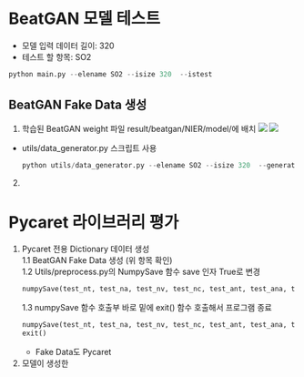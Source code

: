 # BeatGAN 모델 테스트
- 모델 입력 데이터 길이: 320
- 테스트 할 항목: SO2
```python
python main.py --elename SO2 --isize 320  --istest
```
## BeatGAN Fake Data 생성
1. 학습된 BeatGAN weight 파일 result/beatgan/NIER/model/에 배치
![](2022-01-16-18-40-32.png)
![](2022-01-16-18-42-09.png)
- utils/data_generator.py 스크립트 사용
  ```python
  python utils/data_generator.py --elename SO2 --isize 320  --generated
  ```
2. 

# Pycaret 라이브러리 평가  
1. Pycaret 전용 Dictionary 데이터 생성  
   1.1 BeatGAN Fake Data 생성 (위 항목 확인)  
   1.2 Utils/preprocess.py의 NumpySave 함수 save 인자 True로 변경  
   ```python
   numpySave(test_nt, test_na, test_nv, test_nc, test_ant, test_ana, test_anv, test_anc, save=True)
   ```
   1.3 numpySave 함수 호출부 바로 밑에 exit() 함수 호출해서 프로그램 종료
   ```python
   numpySave(test_nt, test_na, test_nv, test_nc, test_ant, test_ana, test_anv, test_anc, save=True)
   exit()
   ```
   - Fake Data도 Pycaret
2. 모델이 생성한
